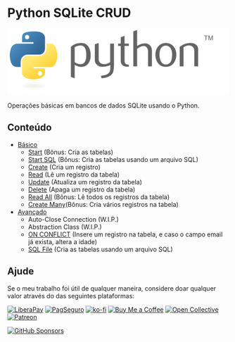 # Python SQLite CRUD

<p align="center">
  <img src="./assets/python.svg" />
</p>

Operações básicas em bancos de dados SQLite usando o Python.

## Conteúdo

* [Básico](https://github.com/sistematico/python-sqlite-crud/tree/main/basico)
    * [Start](https://github.com/sistematico/python-sqlite-crud/blob/main/basico/start.py) (Bônus: Cria as tabelas)
    * [Start SQL](https://github.com/sistematico/python-sqlite-crud/blob/main/basico/create.py) (Bônus: Cria as tabelas usando um arquivo SQL)
    * [Create](https://github.com/sistematico/python-sqlite-crud/blob/main/basico/create.py) (Cria um registro)
    * [Read](https://github.com/sistematico/python-sqlite-crud/blob/main/basico/read.py) (Lê um registro da tabela)
    * [Update](https://github.com/sistematico/python-sqlite-crud/blob/main/basico/update.py) (Atualiza um registro da tabela)
    * [Delete](https://github.com/sistematico/python-sqlite-crud/blob/main/basico/delete.py) (Apaga um registro da tabela)
    * [Read All](https://github.com/sistematico/python-sqlite-crud/blob/main/basico/read_all.py) (Bônus: Lê todos os registros da tabela)
    * [Create Many](https://github.com/sistematico/python-sqlite-crud/blob/main/basico/createmany.py)(Bônus: Cria vários registros na tabela)
* [Avançado](https://github.com/sistematico/python-sqlite-crud/tree/main/avancado)
    * Auto-Close Connection (W.I.P.)
    * Abstraction Class (W.I.P.)
    * [ON CONFLICT](https://github.com/sistematico/python-sqlite-crud/blob/main/avancado/conflict.py) (Insere um registro na tabela, e caso o campo email já exista, altera a idade)
    * [SQL File](https://github.com/sistematico/python-sqlite-crud/blob/main/avancado/sqlfile.py) (Cria as tabelas usando um arquivo SQL)

## Ajude

Se o meu trabalho foi útil de qualquer maneira, considere doar qualquer valor através do das seguintes plataformas:

[![LiberaPay](https://img.shields.io/badge/LiberaPay-gray?logo=liberapay&logoColor=white&style=flat-square)](https://liberapay.com/sistematico/donate) [![PagSeguro](https://img.shields.io/badge/PagSeguro-gray?logo=pagseguro&logoColor=white&style=flat-square)](https://pag.ae/bfxkQW) [![ko-fi](https://img.shields.io/badge/ko--fi-gray?logo=ko-fi&logoColor=white&style=flat-square)](https://ko-fi.com/K3K32RES9) [![Buy Me a Coffee](https://img.shields.io/badge/Buy_Me_a_Coffee-gray?logo=buy-me-a-coffee&logoColor=white&style=flat-square)](https://www.buymeacoffee.com/sistematico) [![Open Collective](https://img.shields.io/badge/Open_Collective-gray?logo=opencollective&logoColor=white&style=flat-square)](https://opencollective.com/sistematico) [![Patreon](https://img.shields.io/badge/Patreon-gray?logo=patreon&logoColor=white&style=flat-square)](https://patreon.com/sistematico)

[![GitHub Sponsors](https://img.shields.io/github/sponsors/sistematico?label=Github%20Sponsors)](https://github.com/sponsors/sistematico)